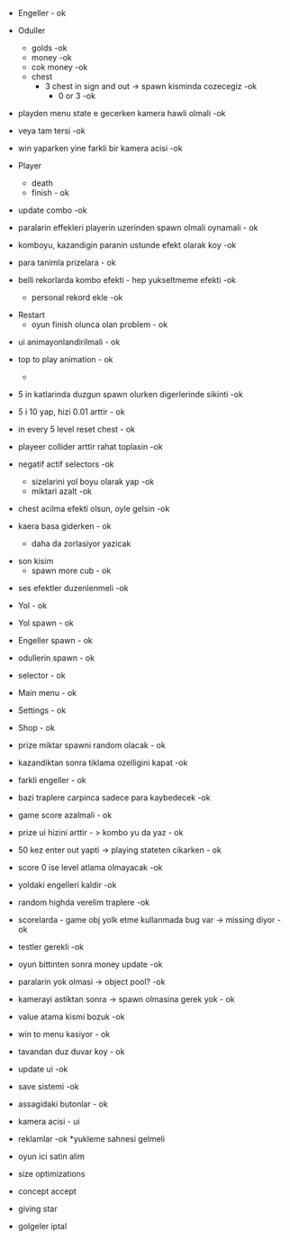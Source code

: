 * Engeller - ok
* Oduller 
  * golds -ok
  * money -ok
  * cok money -ok
  * chest 
    * 3 chest in sign and out -> spawn kisminda cozecegiz -ok
      * 0 or 3 -ok
  
* playden menu state e gecerken kamera hawli olmali -ok
* veya tam tersi -ok
* win yaparken yine farkli bir kamera acisi -ok

* Player
  * death
  * finish - ok
  
- update combo -ok

- paralarin effekleri playerin uzerinden spawn olmali oynamali - ok
- komboyu, kazandigin paranin ustunde efekt olarak koy -ok
- para tanimla prizelara - ok
- belli rekorlarda kombo efekti - hep yukseltmeme efekti -ok
  - personal rekord ekle -ok


* Restart
  * oyun finish olunca olan problem - ok 

- ui animayonlandirilmali - ok
- top to play animation - ok

  - 
- 5 in katlarinda duzgun spawn olurken digerlerinde sikinti -ok
- 5 i 10 yap, hizi 0.01 arttir - ok

- in every 5 level reset chest - ok
- playeer collider arttir rahat toplasin -ok

- negatif actif selectors -ok
  - sizelarini yol boyu olarak yap -ok
  - miktari azalt -ok
  
- chest acilma efekti olsun, oyle gelsin -ok
- kaera basa giderken - ok
  - daha da zorlasiyor yazicak
  
* son kisim 
  * spawn more cub - ok


- ses efektler duzenlenmeli -ok
* Yol - ok
* Yol spawn - ok
* Engeller spawn - ok
* odullerin spawn - ok
* selector - ok

* Main menu - ok
* Settings - ok
* Shop - ok

- prize miktar spawni random olacak - ok

- kazandiktan sonra tiklama ozelligini kapat -ok

- farkli engeller - ok

- bazi traplere carpinca sadece para kaybedecek -ok

- game score azalmali - ok

* prize ui hizini arttir - > kombo  yu da yaz - ok
* 50 kez enter out yapti -> playing stateten cikarken - ok
* score 0 ise level atlama olmayacak -ok
* yoldaki engelleri kaldir -ok
* random highda verelim traplere -ok
* scorelarda - game obj yolk etme kullanmada bug var -> missing diyor -ok 
* testler gerekli -ok
* oyun bittinten sonra money update -ok 
* paralarin yok olmasi -> object pool? -ok
* kamerayi astiktan sonra -> spawn olmasina gerek yok - ok
* value atama kismi bozuk -ok
* win to menu kasiyor - ok
* tavandan duz duvar koy - ok
* update ui -ok

* save sistemi -ok

* assagidaki butonlar - ok


* kamera acisi - ui
* reklamlar -ok
  *yukleme sahnesi gelmeli

* oyun ici satin alim 
* size optimizations
* concept accept
* giving star
* golgeler iptal
